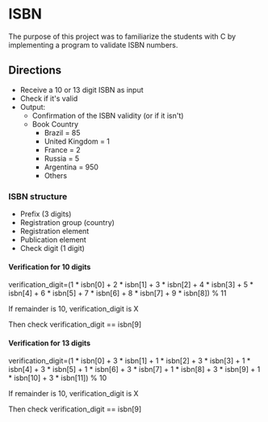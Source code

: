 # ISBN

The purpose of this project was to familiarize the students with C by implementing a program to validate ISBN numbers.

## Directions

- Receive a 10 or 13 digit ISBN as input
- Check if it's valid
- Output:
  - Confirmation of the ISBN validity (or if it isn't)
  - Book Country
    - Brazil = 85
    - United Kingdom = 1
    - France = 2
    - Russia = 5
    - Argentina = 950
    - Others

### ISBN structure

- Prefix (3 digits)
- Registration group (country)
- Registration element
- Publication element
- Check digit (1 digit)

#### Verification for 10 digits

verification_digit=(1 * isbn[0] +
2 * isbn[1] +
3 * isbn[2] +
4 * isbn[3] +
5 * isbn[4] +
6 * isbn[5] +
7 * isbn[6] +
8 * isbn[7] +
9 * isbn[8]) % 11

If remainder is 10, verification_digit is X

Then check
verification_digit == isbn[9]

#### Verification for 13 digits

verification_digit=(1 * isbn[0] +
3 * isbn[1] +
1 * isbn[2] +
3 * isbn[3] +
1 * isbn[4] +
3 * isbn[5] +
1 * isbn[6] +
3 * isbn[7] +
1 * isbn[8] +
3 * isbn[9] +
1 * isbn[10] +
3 * isbn[11]) % 10

If remainder is 10, verification_digit is X

Then check
verification_digit == isbn[9]
